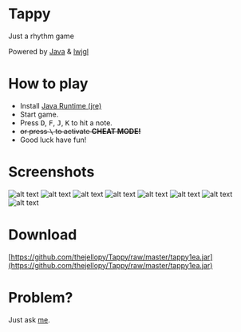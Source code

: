 # Tappy
Just a rhythm game

Powered by [Java](https://en.wikipedia.org/wiki/Java_(programming_language)) & [lwjgl](http://www.lwjgl.org)

# How to play
* Install [Java Runtime (jre)](http://www.oracle.com/technetwork/java/javase/downloads/jre8-downloads-2133155.html)
* Start game.
* Press <kbd>D</kbd>, <kbd>F</kbd>, <kbd>J</kbd>, <kbd>K</kbd> to hit a note.
* ~~or press <kbd>\\</kbd> to activate **CHEAT MODE!**~~
* Good luck have fun!

# Screenshots
![alt text](http://cdn.jellopy.in.th/tappy1.jpg "Loading screen")
![alt text](http://cdn.jellopy.in.th/tappy2.jpg "Home screen")
![alt text](http://cdn.jellopy.in.th/tappy3.jpg "Select song")
![alt text](http://cdn.jellopy.in.th/tappy4.jpg "Let's GO!")
![alt text](http://cdn.jellopy.in.th/tappy5.jpg "Pause screen")
![alt text](http://cdn.jellopy.in.th/tappy6.jpg "Result screen")
![alt text](http://cdn.jellopy.in.th/tappy7.jpg "Settings")
![alt text](http://cdn.jellopy.in.th/tappy8.jpg "Credit screen")

# Download
[https://github.com/thejellopy/Tappy/raw/master/tappy1ea.jar](https://github.com/thejellopy/Tappy/raw/master/tappy1ea.jar)

# Problem?
Just ask [me](https://www.facebook.com/Jellopy1ea).
